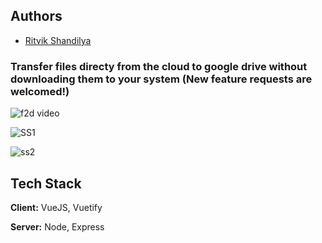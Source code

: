 
## Authors

- [Ritvik Shandilya](https://github.com/ritvikshandilya)


### Transfer files directy from the cloud to google drive without downloading them to your system (New feature requests are welcomed!)

![f2d video](https://user-images.githubusercontent.com/5859629/157323083-8e0bd4e6-0238-4b71-a3f1-4317bb999944.gif)

![SS1](https://user-images.githubusercontent.com/5859629/157323095-ea89a58d-740b-403d-b2fc-6397e90617af.png)

![ss2](https://user-images.githubusercontent.com/5859629/157323116-42ffbf09-a8eb-43e0-a2a7-bb1a8345bee2.png)

## Tech Stack

**Client:** VueJS, Vuetify

**Server:** Node, Express
